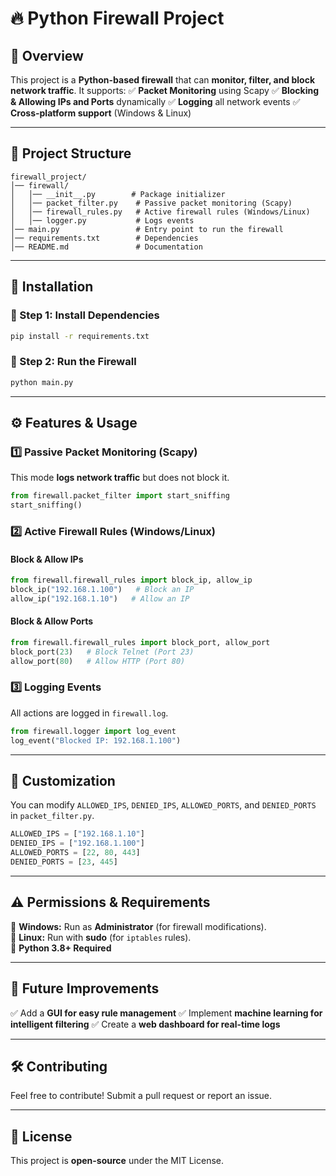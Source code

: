 # 🔥 Python Firewall Project

## 📌 Overview
This project is a **Python-based firewall** that can **monitor, filter, and block network traffic**. It supports:
✅ **Packet Monitoring** using Scapy
✅ **Blocking & Allowing IPs and Ports** dynamically
✅ **Logging** all network events
✅ **Cross-platform support** (Windows & Linux)

---

## 📂 Project Structure
```
firewall_project/
│── firewall/
│   │── __init__.py        # Package initializer
│   │── packet_filter.py    # Passive packet monitoring (Scapy)
│   │── firewall_rules.py   # Active firewall rules (Windows/Linux)
│   │── logger.py           # Logs events
│── main.py                 # Entry point to run the firewall
│── requirements.txt        # Dependencies
│── README.md               # Documentation
```

---

## 🚀 Installation

### **🔹 Step 1: Install Dependencies**
```sh
pip install -r requirements.txt
```

### **🔹 Step 2: Run the Firewall**
```sh
python main.py
```

---

## ⚙️ Features & Usage

### **1️⃣ Passive Packet Monitoring (Scapy)**
This mode **logs network traffic** but does not block it.
```python
from firewall.packet_filter import start_sniffing
start_sniffing()
```

### **2️⃣ Active Firewall Rules (Windows/Linux)**
#### **Block & Allow IPs**
```python
from firewall.firewall_rules import block_ip, allow_ip
block_ip("192.168.1.100")   # Block an IP
allow_ip("192.168.1.10")   # Allow an IP
```

#### **Block & Allow Ports**
```python
from firewall.firewall_rules import block_port, allow_port
block_port(23)   # Block Telnet (Port 23)
allow_port(80)   # Allow HTTP (Port 80)
```

### **3️⃣ Logging Events**
All actions are logged in `firewall.log`.
```python
from firewall.logger import log_event
log_event("Blocked IP: 192.168.1.100")
```

---

## 🔧 Customization
You can modify `ALLOWED_IPS`, `DENIED_IPS`, `ALLOWED_PORTS`, and `DENIED_PORTS` in `packet_filter.py`.

```python
ALLOWED_IPS = ["192.168.1.10"]
DENIED_IPS = ["192.168.1.100"]
ALLOWED_PORTS = [22, 80, 443]
DENIED_PORTS = [23, 445]
```

---

## ⚠️ Permissions & Requirements
🔹 **Windows:** Run as **Administrator** (for firewall modifications).  
🔹 **Linux:** Run with **sudo** (for `iptables` rules).  
🔹 **Python 3.8+ Required**

---

## 📌 Future Improvements
✅ Add a **GUI for easy rule management**
✅ Implement **machine learning for intelligent filtering**
✅ Create a **web dashboard for real-time logs**

---

## 🛠️ Contributing
Feel free to contribute! Submit a pull request or report an issue.

---

## 📜 License
This project is **open-source** under the MIT License.

